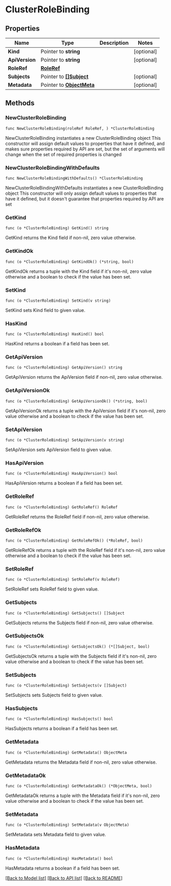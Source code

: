# ClusterRoleBinding

## Properties

Name | Type | Description | Notes
------------ | ------------- | ------------- | -------------
**Kind** | Pointer to **string** |  | [optional] 
**ApiVersion** | Pointer to **string** |  | [optional] 
**RoleRef** | [**RoleRef**](RoleRef.md) |  | 
**Subjects** | Pointer to [**[]Subject**](Subject.md) |  | [optional] 
**Metadata** | Pointer to [**ObjectMeta**](ObjectMeta.md) |  | [optional] 

## Methods

### NewClusterRoleBinding

`func NewClusterRoleBinding(roleRef RoleRef, ) *ClusterRoleBinding`

NewClusterRoleBinding instantiates a new ClusterRoleBinding object
This constructor will assign default values to properties that have it defined,
and makes sure properties required by API are set, but the set of arguments
will change when the set of required properties is changed

### NewClusterRoleBindingWithDefaults

`func NewClusterRoleBindingWithDefaults() *ClusterRoleBinding`

NewClusterRoleBindingWithDefaults instantiates a new ClusterRoleBinding object
This constructor will only assign default values to properties that have it defined,
but it doesn't guarantee that properties required by API are set

### GetKind

`func (o *ClusterRoleBinding) GetKind() string`

GetKind returns the Kind field if non-nil, zero value otherwise.

### GetKindOk

`func (o *ClusterRoleBinding) GetKindOk() (*string, bool)`

GetKindOk returns a tuple with the Kind field if it's non-nil, zero value otherwise
and a boolean to check if the value has been set.

### SetKind

`func (o *ClusterRoleBinding) SetKind(v string)`

SetKind sets Kind field to given value.

### HasKind

`func (o *ClusterRoleBinding) HasKind() bool`

HasKind returns a boolean if a field has been set.

### GetApiVersion

`func (o *ClusterRoleBinding) GetApiVersion() string`

GetApiVersion returns the ApiVersion field if non-nil, zero value otherwise.

### GetApiVersionOk

`func (o *ClusterRoleBinding) GetApiVersionOk() (*string, bool)`

GetApiVersionOk returns a tuple with the ApiVersion field if it's non-nil, zero value otherwise
and a boolean to check if the value has been set.

### SetApiVersion

`func (o *ClusterRoleBinding) SetApiVersion(v string)`

SetApiVersion sets ApiVersion field to given value.

### HasApiVersion

`func (o *ClusterRoleBinding) HasApiVersion() bool`

HasApiVersion returns a boolean if a field has been set.

### GetRoleRef

`func (o *ClusterRoleBinding) GetRoleRef() RoleRef`

GetRoleRef returns the RoleRef field if non-nil, zero value otherwise.

### GetRoleRefOk

`func (o *ClusterRoleBinding) GetRoleRefOk() (*RoleRef, bool)`

GetRoleRefOk returns a tuple with the RoleRef field if it's non-nil, zero value otherwise
and a boolean to check if the value has been set.

### SetRoleRef

`func (o *ClusterRoleBinding) SetRoleRef(v RoleRef)`

SetRoleRef sets RoleRef field to given value.


### GetSubjects

`func (o *ClusterRoleBinding) GetSubjects() []Subject`

GetSubjects returns the Subjects field if non-nil, zero value otherwise.

### GetSubjectsOk

`func (o *ClusterRoleBinding) GetSubjectsOk() (*[]Subject, bool)`

GetSubjectsOk returns a tuple with the Subjects field if it's non-nil, zero value otherwise
and a boolean to check if the value has been set.

### SetSubjects

`func (o *ClusterRoleBinding) SetSubjects(v []Subject)`

SetSubjects sets Subjects field to given value.

### HasSubjects

`func (o *ClusterRoleBinding) HasSubjects() bool`

HasSubjects returns a boolean if a field has been set.

### GetMetadata

`func (o *ClusterRoleBinding) GetMetadata() ObjectMeta`

GetMetadata returns the Metadata field if non-nil, zero value otherwise.

### GetMetadataOk

`func (o *ClusterRoleBinding) GetMetadataOk() (*ObjectMeta, bool)`

GetMetadataOk returns a tuple with the Metadata field if it's non-nil, zero value otherwise
and a boolean to check if the value has been set.

### SetMetadata

`func (o *ClusterRoleBinding) SetMetadata(v ObjectMeta)`

SetMetadata sets Metadata field to given value.

### HasMetadata

`func (o *ClusterRoleBinding) HasMetadata() bool`

HasMetadata returns a boolean if a field has been set.


[[Back to Model list]](../README.md#documentation-for-models) [[Back to API list]](../README.md#documentation-for-api-endpoints) [[Back to README]](../README.md)


